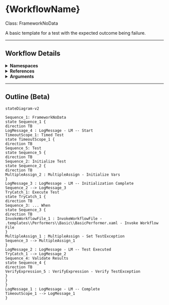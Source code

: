 # {WorkflowName}
Class: FrameworkNoData

A basic template for a test with the expected outcome being failure.

<hr />

## Workflow Details
<details>
    <summary>
    <b>Namespaces</b>
    </summary>
    - System.Activities
- System.Activities.Statements
- System.Activities.Expressions
- System.Activities.Validation
- System.Activities.XamlIntegration
- Microsoft.VisualBasic
- Microsoft.VisualBasic.Activities
- System
- System.Collections
- System.Collections.Generic
- System.Data
- System.Diagnostics
- System.Drawing
- System.IO
- System.Linq
- System.Net.Mail
- System.Xml
- System.Text
- System.Xml.Linq
- UiPath.Core
- UiPath.Core.Activities
- System.Windows.Markup
- System.Collections.ObjectModel
- System.Runtime.Serialization
- System.Reflection
- System.Linq.Expressions
- UiPath.Testing.Activities
- UiPath.Shared.Activities
- GlobalVariablesNamespace
- GlobalConstantsNamespace

</details>
<details>
    <summary>
    <b>References</b>
    </summary>
    - Microsoft.CSharp
- Microsoft.VisualBasic
- mscorlib
- NPOI
- PresentationCore
- PresentationFramework
- System
- System.Activities
- System.ComponentModel
- System.ComponentModel.TypeConverter
- System.Configuration.ConfigurationManager
- System.Console
- System.Core
- System.Data
- System.Drawing
- System.Linq
- System.Linq.Expressions
- System.Memory
- System.Memory.Data
- System.ObjectModel
- System.Private.CoreLib
- System.Private.DataContractSerialization
- System.Private.ServiceModel
- System.Private.Uri
- System.Reflection.DispatchProxy
- System.Reflection.Metadata
- System.Reflection.TypeExtensions
- System.Runtime.Serialization
- System.Runtime.Serialization.Formatters
- System.Runtime.Serialization.Primitives
- System.Security.Permissions
- System.ServiceModel
- System.ServiceModel.Activities
- System.Xaml
- System.Xml
- System.Xml.Linq
- UiPath.Excel
- UiPath.Excel.Activities
- UiPath.Mail.Activities
- UiPath.Studio.Constants
- UiPath.System.Activities
- UiPath.System.Activities.Design
- UiPath.System.Activities.ViewModels
- UiPath.Testing.Activities
- UiPath.Workflow
- WindowsBase

</details>
<details>
    <summary>
    <b>Arguments</b>
    </summary>
    <table><tr><th>Name</th><th>Direction</th><th>Type</th><th>Description</th></tr></table>
</details>

<hr />

## Outline (Beta)

```mermaid
stateDiagram-v2

Sequence_1: FrameworkNoData
state Sequence_1 {
direction TB
LogMessage_4 : LogMessage - LM -- Start
TimeoutScope_1: Timed Test
state TimeoutScope_1 {
direction TB
Sequence_5: Test
state Sequence_5 {
direction TB
Sequence_2: Initialize Test
state Sequence_2 {
direction TB
MultipleAssign_2 : MultipleAssign - Initialize Vars
}
LogMessage_3 : LogMessage - LM -- Initialization Complete
Sequence_2 --> LogMessage_3
TryCatch_1: Execute Test
state TryCatch_1 {
direction TB
Sequence_3: ... When
state Sequence_3 {
direction TB
InvokeWorkflowFile_1 : InvokeWorkflowFile - .templates\\Performers\\Basic\\BasicPerformer.xaml - Invoke Workflow File
}
MultipleAssign_1 : MultipleAssign - Set TestException
Sequence_3 --> MultipleAssign_1
}
LogMessage_2 : LogMessage - LM -- Test Executed
TryCatch_1 --> LogMessage_2
Sequence_4: Validate Results
state Sequence_4 {
direction TB
VerifyExpression_5 : VerifyExpression - Verify TestException
}
}
}
LogMessage_1 : LogMessage - LM -- Complete
TimeoutScope_1 --> LogMessage_1
}
```